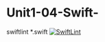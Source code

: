 # Unit1-04-Swift-
swiftlint *.swift
[![SwiftLint](https://github.com/ICS4U-Programming-IoanaM/Unit1-04-Swift-DiceGame/workflows/SwiftLint/badge.svg)](https://github.com/ICS4U-Programming-IoanaM/Unit1-04-Swift-DiceGame/actions)
